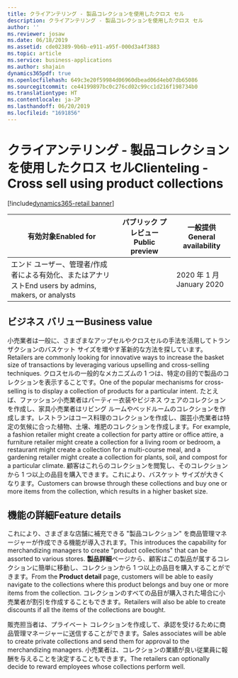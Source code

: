 ```yaml
---
title: クライアンテリング - 製品コレクションを使用したクロス セル
description: クライアンテリング - 製品コレクションを使用したクロス セル
author: ''
ms.reviewer: josaw
ms.date: 06/18/2019
ms.assetid: cde02389-9b6b-e911-a95f-000d3a4f3883
ms.topic: article
ms.service: business-applications
ms.author: shajain
dynamics365pdf: true
ms.openlocfilehash: 649c3e20f59984d06960dbead06d4eb07db65086
ms.sourcegitcommit: ce44199897bc0c276cd02c99cc1d216f198734b0
ms.translationtype: HT
ms.contentlocale: ja-JP
ms.lasthandoff: 06/20/2019
ms.locfileid: "1691856"
---
```

# <a name="clienteling---cross-sell-using-product-collections"></a><span data-ttu-id="5cae0-103">クライアンテリング - 製品コレクションを使用したクロス セル</span><span class="sxs-lookup"><span data-stu-id="5cae0-103">Clienteling - Cross sell using product collections</span></span>
[!include[dynamics365-retail banner](../includes/dynamics365-retail.md)]

| <span data-ttu-id="5cae0-104">有効対象</span><span class="sxs-lookup"><span data-stu-id="5cae0-104">Enabled for</span></span>    |  <span data-ttu-id="5cae0-105">パブリック プレビュー</span><span class="sxs-lookup"><span data-stu-id="5cae0-105">Public preview</span></span> | <span data-ttu-id="5cae0-106">一般提供</span><span class="sxs-lookup"><span data-stu-id="5cae0-106">General availability</span></span> | 
| ---------- | ---------- |---------- |
|<span data-ttu-id="5cae0-107">エンド ユーザー、管理者/作成者による有効化、またはアナリスト</span><span class="sxs-lookup"><span data-stu-id="5cae0-107">End users by admins, makers, or analysts</span></span>|| <span data-ttu-id="5cae0-108">2020 年 1 月</span><span class="sxs-lookup"><span data-stu-id="5cae0-108">January 2020</span></span>|


## <a name="business-value"></a><span data-ttu-id="5cae0-109">ビジネス バリュー</span><span class="sxs-lookup"><span data-stu-id="5cae0-109">Business value</span></span>
<!-- bv start -->
<span data-ttu-id="5cae0-110">小売業者は一般に、さまざまなアップセルやクロスセルの手法を活用してトランザクションのバスケット サイズを増やす革新的な方法を探しています。</span><span class="sxs-lookup"><span data-stu-id="5cae0-110">Retailers are commonly looking for innovative ways to increase the basket size of transactions by leveraging various upselling and cross-selling techniques.</span></span> <span data-ttu-id="5cae0-111">クロスセルの一般的なメカニズムの 1 つは、特定の目的で製品のコレクションを表示することです。</span><span class="sxs-lookup"><span data-stu-id="5cae0-111">One of the popular mechanisms for cross-selling is to display a collection of products for a particular intent.</span></span> <span data-ttu-id="5cae0-112">たとえば、ファッション小売業者はパーティー衣装やビジネス ウェアのコレクションを作成し、家具小売業者はリビング ルームやベッドルームのコレクションを作成します。レストランはコース料理のコレクションを作成し、園芸小売業者は特定の気候に合った植物、土壌、堆肥のコレクションを作成します。</span><span class="sxs-lookup"><span data-stu-id="5cae0-112">For example, a fashion retailer might create a collection for party attire or office attire, a furniture retailer might create a collection for a living room or bedroom, a restaurant might create a collection for a multi-course meal, and a gardening retailer might create a collection for plants, soil, and compost for a particular climate.</span></span> <span data-ttu-id="5cae0-113">顧客はこれらのコレクションを閲覧し、そのコレクションから 1 つ以上の品目を購入できます。これにより、バスケット サイズが大きくなります。</span><span class="sxs-lookup"><span data-stu-id="5cae0-113">Customers can browse through these collections and buy one or more items from the collection, which results in a higher basket size.</span></span>
<!-- bv end -->



## <a name="feature-details"></a><span data-ttu-id="5cae0-114">機能の詳細</span><span class="sxs-lookup"><span data-stu-id="5cae0-114">Feature details</span></span>
<!--feature detail start -->
<span data-ttu-id="5cae0-115">これにより、さまざまな店舗に補充できる "製品コレクション" を商品管理マネージャーが作成できる機能が導入されます。</span><span class="sxs-lookup"><span data-stu-id="5cae0-115">This introduces the capability for merchandizing managers to create "product collections" that can be assorted to various stores.</span></span> <span data-ttu-id="5cae0-116">**製品詳細**ページから、顧客はこの製品が属するコレクションに簡単に移動し、コレクションから 1 つ以上の品目を購入することができます。</span><span class="sxs-lookup"><span data-stu-id="5cae0-116">From the **Product detail** page, customers will be able to easily navigate to the collections where this product belongs and buy one or more items from the collection.</span></span> <span data-ttu-id="5cae0-117">コレクションのすべての品目が購入された場合に小売業者が割引を作成することもできます。</span><span class="sxs-lookup"><span data-stu-id="5cae0-117">Retailers will also be able to create discounts if all the items of the collections are bought.</span></span>

<span data-ttu-id="5cae0-118">販売担当者は、プライベート コレクションを作成して、承認を受けるために商品管理マネージャーに送信することができます。</span><span class="sxs-lookup"><span data-stu-id="5cae0-118">Sales associates will be able to create private collections and send them for approval to the merchandizing managers.</span></span> <span data-ttu-id="5cae0-119">小売業者は、コレクションの業績が良い従業員に報酬を与えることを決定することもできます。</span><span class="sxs-lookup"><span data-stu-id="5cae0-119">The retailers can optionally decide to reward employees whose collections perform well.</span></span>
<!--feature detail end -->










